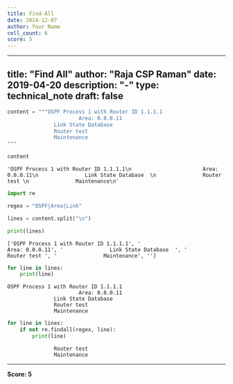 ```yaml
---
title: Find-All
date: 2024-12-07
author: Your Name
cell_count: 6
score: 5
---
```


---
title: "Find All"
author: "Raja CSP Raman"
date: 2019-04-20
description: "-"
type: technical_note
draft: false
---

```python
content = """OSPF Process 1 with Router ID 1.1.1.1
                       Area: 0.0.0.11
               Link State Database  
               Router test 
               Maintenance
"""
```


```python
content
```




    'OSPF Process 1 with Router ID 1.1.1.1\n                       Area: 0.0.0.11\n               Link State Database  \n               Router test \n               Maintenance\n'




```python
import re

regex = "OSPF|Area|Link"

lines = content.split("\n")

print(lines)


```

    ['OSPF Process 1 with Router ID 1.1.1.1', '                       Area: 0.0.0.11', '               Link State Database  ', '               Router test ', '               Maintenance', '']



```python
for line in lines:
    print(line)
```

    OSPF Process 1 with Router ID 1.1.1.1
                           Area: 0.0.0.11
                   Link State Database  
                   Router test 
                   Maintenance
    



```python
for line in lines:
    if not re.findall(regex, line):
        print(line)
```

                   Router test 
                   Maintenance
    



---
**Score: 5**